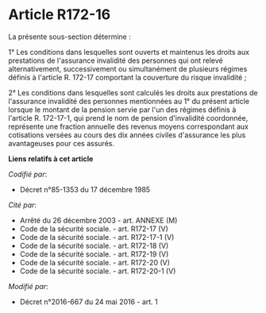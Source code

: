 # Article R172-16

La présente sous-section détermine : 

1° Les conditions dans lesquelles sont ouverts et maintenus les droits aux prestations de l'assurance invalidité des
personnes qui ont relevé alternativement, successivement ou simultanément de plusieurs régimes définis à l'article R. 172-17
comportant la couverture du risque invalidité ; 

2° Les conditions dans lesquelles sont calculés les droits aux prestations de l'assurance invalidité des personnes
mentionnées au 1° du présent article lorsque le montant de la pension servie par l'un des régimes définis à l'article R.
172-17-1, qui prend le nom de pension d'invalidité coordonnée, représente une fraction annuelle des revenus moyens
correspondant aux cotisations versées au cours des dix années civiles d'assurance les plus avantageuses pour ces assurés.

**Liens relatifs à cet article**

_Codifié par_:

  - Décret n°85-1353 du 17 décembre 1985

_Cité par_:

  - Arrêté du 26 décembre 2003 - art. ANNEXE (M)
  - Code de la sécurité sociale. - art. R172-17 (V)
  - Code de la sécurité sociale. - art. R172-17-1 (V)
  - Code de la sécurité sociale. - art. R172-18 (V)
  - Code de la sécurité sociale. - art. R172-19 (V)
  - Code de la sécurité sociale. - art. R172-20 (V)
  - Code de la sécurité sociale. - art. R172-20-1 (V)

_Modifié par_:

  - Décret n°2016-667 du 24 mai 2016 - art. 1

